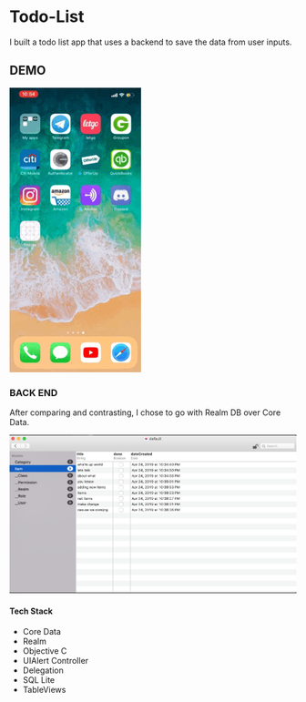 # Todo-List

I built a todo list app that uses a backend to save the data from user inputs.

## DEMO

![](images/Image.gif)

### BACK END

After comparing and contrasting, I chose to go with Realm DB over Core Data. 

![](images/Screen%20Shot%202019-04-25%20at%201.49.53%20PM.png)

#### Tech Stack

- Core Data 
- Realm 
- Objective C
- UIAlert Controller 
- Delegation 
- SQL Lite 
- TableViews

